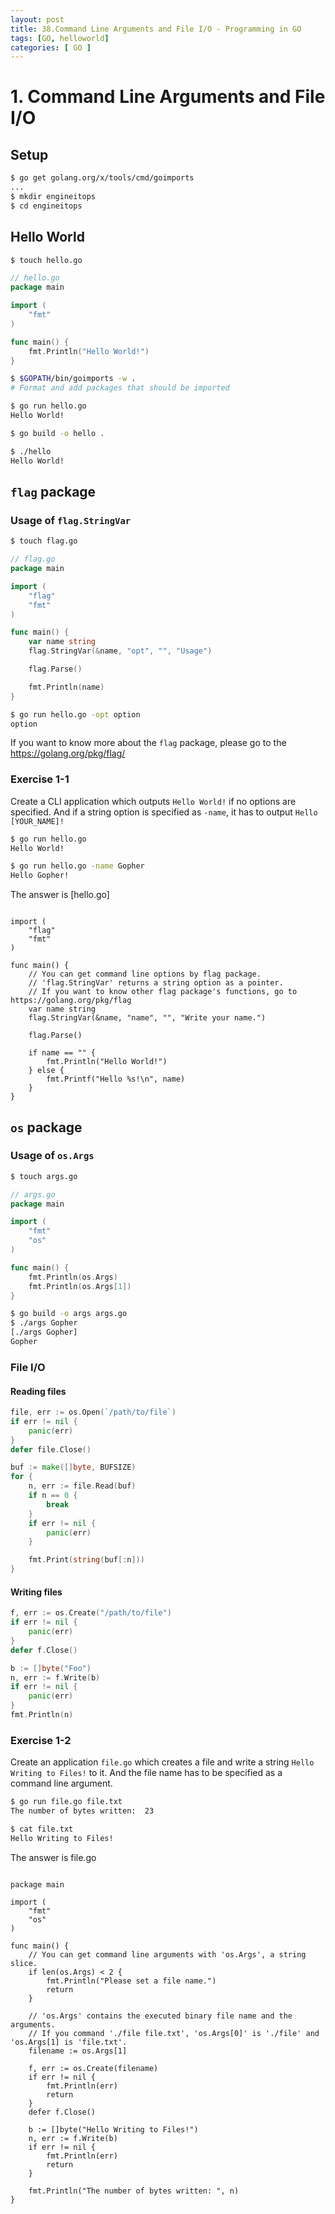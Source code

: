 ```yaml
---
layout: post
title: 38.Command Line Arguments and File I/O - Programming in GO
tags: [GO, helloworld]
categories: [ GO ]
---
```



# 1. Command Line Arguments and File I/O

## Setup

```sh
$ go get golang.org/x/tools/cmd/goimports
...
$ mkdir engineitops
$ cd engineitops

```

## Hello World

```sh
$ touch hello.go
```

```go
// hello.go
package main

import (
	"fmt"
)

func main() {
	fmt.Println("Hello World!")
}
```

```sh
$ $GOPATH/bin/goimports -w .
# Format and add packages that should be imported

$ go run hello.go
Hello World!

$ go build -o hello .

$ ./hello
Hello World!
```

## `flag` package

### Usage of `flag.StringVar`

```sh
$ touch flag.go
```

```go
// flag.go
package main

import (
	"flag"
	"fmt"
)

func main() {
	var name string
	flag.StringVar(&name, "opt", "", "Usage")

	flag.Parse()

	fmt.Println(name)
}
```

```sh
$ go run hello.go -opt option
option
```

If you want to know more about the `flag` package, please go to the https://golang.org/pkg/flag/

### Exercise 1-1

Create a CLI application which outputs `Hello World!` if no options are specified. And if a string option is specified as `-name`, it has to output `Hello [YOUR_NAME]!`

```sh
$ go run hello.go
Hello World!

$ go run hello.go -name Gopher
Hello Gopher!
```

The answer is [hello.go]

```package main

import (
	"flag"
	"fmt"
)

func main() {
	// You can get command line options by flag package.
	// 'flag.StringVar' returns a string option as a pointer.
	// If you want to know other flag package's functions, go to https://golang.org/pkg/flag
	var name string
	flag.StringVar(&name, "name", "", "Write your name.")

	flag.Parse()

	if name == "" {
		fmt.Println("Hello World!")
	} else {
		fmt.Printf("Hello %s!\n", name)
	}
}
```


## `os` package

### Usage of `os.Args`

```sh
$ touch args.go
```

```go
// args.go
package main

import (
	"fmt"
	"os"
)

func main() {
	fmt.Println(os.Args)
	fmt.Println(os.Args[1])
}
```

```sh
$ go build -o args args.go 
$ ./args Gopher
[./args Gopher]
Gopher
```

### File I/O

#### Reading files
```go
file, err := os.Open(`/path/to/file`)
if err != nil {
	panic(err)
}
defer file.Close()

buf := make([]byte, BUFSIZE)
for {
	n, err := file.Read(buf)
	if n == 0 {
		break
	}
	if err != nil {
		panic(err)
	}

	fmt.Print(string(buf[:n]))
}
```

#### Writing files

```go
f, err := os.Create("/path/to/file")
if err != nil {
	panic(err)
}
defer f.Close()

b := []byte("Foo")
n, err := f.Write(b)
if err != nil {
	panic(err)
}
fmt.Println(n)
```

### Exercise 1-2

Create an application `file.go` which creates a file and write a string `Hello Writing to Files!` to it. And the file name has to be specified as a command line argument.

```sh
$ go run file.go file.txt
The number of bytes written:  23

$ cat file.txt
Hello Writing to Files!
```

The answer is
file.go 
``` 

package main

import (
	"fmt"
	"os"
)

func main() {
	// You can get command line arguments with 'os.Args', a string slice.
	if len(os.Args) < 2 {
		fmt.Println("Please set a file name.")
		return
	}

	// 'os.Args' contains the executed binary file name and the arguments.
	// If you command './file file.txt', 'os.Args[0]' is './file' and 'os.Args[1] is 'file.txt'.
	filename := os.Args[1]

	f, err := os.Create(filename)
	if err != nil {
		fmt.Println(err)
		return
	}
	defer f.Close()

	b := []byte("Hello Writing to Files!")
	n, err := f.Write(b)
	if err != nil {
		fmt.Println(err)
		return
	}

	fmt.Println("The number of bytes written: ", n)
}
```

